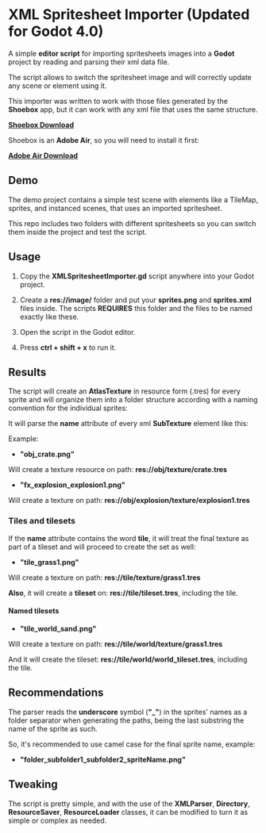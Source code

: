# XML Spritesheet Importer (Updated for Godot 4.0)

A simple **editor script** for importing spritesheets images into a **Godot**
project by reading and parsing their xml data file.

The script allows to switch the spritesheet image and will correctly update any
scene or element using it.

This importer was written to work with those files generated by the **Shoebox**
app, but it can work with any xml file that uses the same structure.

**[Shoebox Download](https://renderhjs.net/shoebox/)**

Shoebox is an **Adobe Air**, so you will need to install it first:

**[Adobe Air Download](https://get.adobe.com/es/air/)**

## Demo
The demo project contains a simple test scene with elements like a TileMap,
sprites, and instanced scenes, that uses an imported spritesheet.

This repo includes two folders with different spritesheets so you can switch
them inside the project and test the script.

## Usage

1) Copy the **XMLSpritesheetImporter.gd** script anywhere into your Godot
project.

2) Create a **res://image/** folder and put your **sprites.png** and
**sprites.xml** files inside. The scripts **REQUIRES** this folder and the files
to be named exactly like these.

3) Open the script in the Godot editor.

4) Press **ctrl + shift + x** to run it.

## Results

The script will create an **AtlasTexture** in resource form (.tres) for every
sprite and will organize them into a folder structure according with a naming
convention for the individual sprites:

It will parse the **name** attribute of every xml **SubTexture** element like
this:

Example:

- **"obj_crate.png"**

Will create a texture resource on path: **res://obj/texture/crate.tres**

- **"fx_explosion_explosion1.png"**

Will create a texture on path: **res://obj/explosion/texture/explosion1.tres**


### Tiles and tilesets

If the **name** attribute contains the word **tile**, it will treat the final
texture as part of a tileset and will proceed to create the set as well:

- **"tile_grass1.png"**

Will create a texture on path: **res://tile/texture/grass1.tres**

**Also**, it will create a **tileset** on: **res://tile/tileset.tres**,
including the tile.

#### Named tilesets

- **"tile_world_sand.png"**

Will create a texture on path: **res://tile/world/texture/grass1.tres**

And it will create the tileset: **res://tile/world/world_tileset.tres**,
including the tile.

## Recommendations

The parser reads the **underscore** symbol (**"_"**) in the sprites' names as a
folder separator when generating the paths, being the last substring the name of
the sprite as such.

So, it's recommended to use camel case for the final sprite name, example:

- **"folder_subfolder1_subfolder2_spriteName.png"**

## Tweaking

The script is pretty simple, and with the use of the **XMLParser**, **Directory**,
**ResourceSaver**, **ResourceLoader** classes, it can be modified to turn it
as simple or complex as needed.




